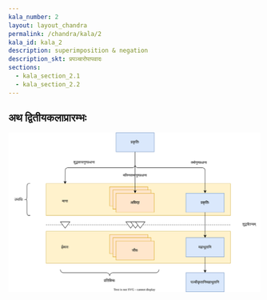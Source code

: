 ```yaml
---
kala_number: 2
layout: layout_chandra
permalink: /chandra/kala/2
kala_id: kala_2
description: superimposition & negation
description_skt: प्रपञ्चारोपापवादः
sections:
  - kala_section_2.1
  - kala_section_2.2
---
```


<h2 class="skt">अथ द्वितीयकलाप्रारम्भः</h2>

<img src="/assets/images/kala/kala-02-prakriti.svg" alt="prakriti and aropa" id="prakriti and aropa"/>

